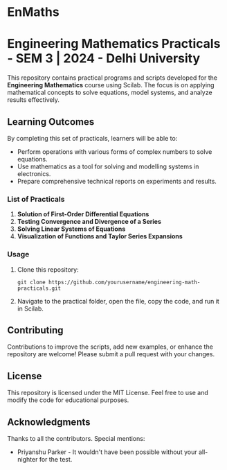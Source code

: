 # EnMaths
<!DOCTYPE html>
<html lang="en">
<head>
    <meta charset="UTF-8">
    <meta name="viewport" content="width=device-width, initial-scale=1.0">
</head>
<body>
    <h1>Engineering Mathematics Practicals - SEM 3 | 2024 - Delhi University</h1>
    <p>
        This repository contains practical programs and scripts developed for the 
        <strong>Engineering Mathematics</strong> course using Scilab. The focus is on applying mathematical concepts 
        to solve equations, model systems, and analyze results effectively.
    </p>
    <h2>Learning Outcomes</h2>
    <p>By completing this set of practicals, learners will be able to:</p>
    <ul>
        <li>Perform operations with various forms of complex numbers to solve equations.</li>
        <li>Use mathematics as a tool for solving and modelling systems in electronics.</li>
        <li>Prepare comprehensive technical reports on experiments and results.</li>
    </ul>
    <h3>List of Practicals</h3>
    <ol>
        <li><strong>Solution of First-Order Differential Equations</strong></li>
        <li><strong>Testing Convergence and Divergence of a Series</strong></li>
        <li><strong>Solving Linear Systems of Equations</strong></li>
        <li><strong>Visualization of Functions and Taylor Series Expansions</strong></li>
    </ol>
    <h3>Usage</h3>
    <ol>
        <li>Clone this repository:</li>
        <pre><code>git clone https://github.com/yourusername/engineering-math-practicals.git</code></pre>
        <li>Navigate to the practical folder, open the file, copy the code, and run it in Scilab.</li>
    </ol>
    <h2>Contributing</h2>
    <p>
        Contributions to improve the scripts, add new examples, or enhance the repository are welcome! 
        Please submit a pull request with your changes.
    </p>
    <h2>License</h2>
    <p>
        This repository is licensed under the MIT License. Feel free to use and modify the code for educational purposes.
    </p>
    <h2>Acknowledgments</h2>
    <p>
        Thanks to all the contributors. Special mentions: 
        <ul>
            <li>Priyanshu Parker - It wouldn't have been possible without your all-nighter for the test.</li>
        </ul>
    </p>
</body>
</html>
